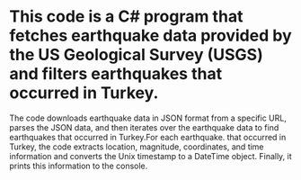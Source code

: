# This code is a C# program that fetches earthquake data provided by the US Geological Survey (USGS) and filters earthquakes that occurred in Turkey.

The code downloads earthquake data in JSON format from a specific URL, parses the JSON data, and then iterates over the earthquake data to find earthquakes that occurred in Turkey.For each earthquake. 
that occurred in Turkey, the code extracts location, magnitude, coordinates, and time information and converts the Unix timestamp to a DateTime object. 
Finally, it prints this information to the console.
